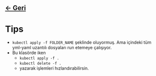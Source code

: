 ## [<- Geri](../README.md)

# Tips
- `kubectl apply -f FOLDER_NAME` şeklinde oluyormuş. Ama içindeki tüm yml-yaml uzantılı dosyaları run etemeye çalışıyor.
- Bu klasörde iken
    - `kubectl apply -f .`
    - `kubectl delete -f .`
    - yazarak işlemleri hızlandırabilirsin.